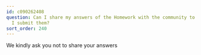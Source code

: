 ```yaml
---
id: c090262408
question: Can I share my answers of the Homework with the community to compare before
  I submit them?
sort_order: 240
---
```


We kindly ask you not to share your answers

